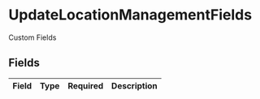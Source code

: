 # UpdateLocationManagementFields

Custom Fields


## Fields

| Field       | Type        | Required    | Description |
| ----------- | ----------- | ----------- | ----------- |